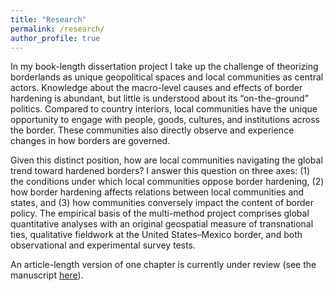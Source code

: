 ```yaml
---
title: "Research"
permalink: /research/
author_profile: true
---
```


In my book-length dissertation project I take up the challenge of theorizing borderlands as unique geopolitical spaces and local communities as central actors. Knowledge about the macro-level causes and effects of border hardening is abundant, but little is understood about its “on-the-ground” politics. Compared to country interiors, local communities have the unique opportunity to engage with people, goods, cultures, and institutions across the border. These communities also directly observe and experience changes in how borders are governed. 

Given this distinct position, how are local communities navigating the global trend toward hardened borders? I answer this question on three axes: (1) the conditions under which local communities oppose border hardening, (2) how border hardening affects relations between local communities and states, and (3) how communities conversely impact the content of border policy. The empirical basis of the multi-method project comprises global quantitative analyses with an original geospatial measure of transnational ties, qualitative fieldwork at the United States–Mexico border, and both observational and experimental survey tests.

An article-length version of one chapter is currently under review (see the manuscript [here](/working_papers/)). 

